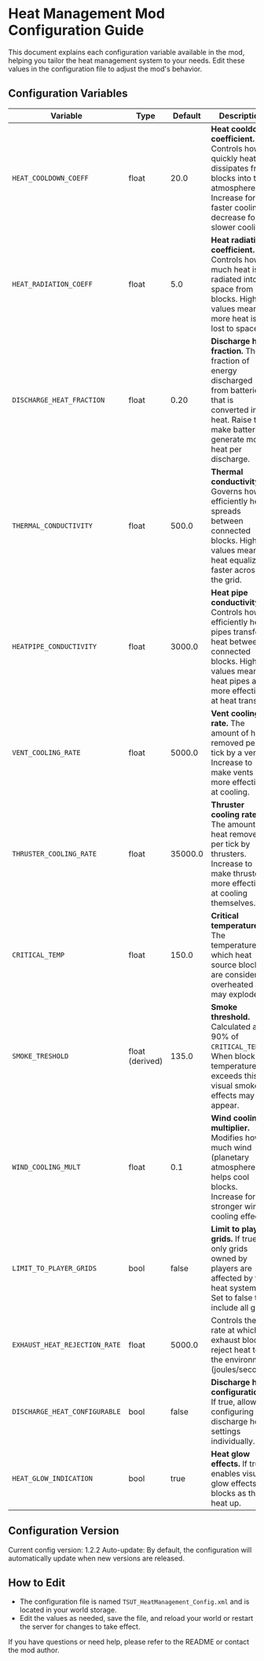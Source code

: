 # Heat Management Mod Configuration Guide

This document explains each configuration variable available in the mod, helping you tailor the heat management system to your needs. Edit these values in the configuration file to adjust the mod's behavior.

## Configuration Variables

| Variable | Type | Default | Description |
|----------|------|---------|-------------|
| `HEAT_COOLDOWN_COEFF` | float | 20.0 | **Heat cooldown coefficient.** Controls how quickly heat dissipates from blocks into the atmosphere. Increase for faster cooling, decrease for slower cooling. |
| `HEAT_RADIATION_COEFF` | float | 5.0 | **Heat radiation coefficient.** Controls how much heat is radiated into space from blocks. Higher values mean more heat is lost to space. |
| `DISCHARGE_HEAT_FRACTION` | float | 0.20 | **Discharge heat fraction.** The fraction of energy discharged from batteries that is converted into heat. Raise to make batteries generate more heat per discharge. |
| `THERMAL_CONDUCTIVITY` | float | 500.0 | **Thermal conductivity.** Governs how efficiently heat spreads between connected blocks. Higher values mean heat equalizes faster across the grid. |
| `HEATPIPE_CONDUCTIVITY` | float | 3000.0 | **Heat pipe conductivity.** Controls how efficiently heat pipes transfer heat between connected blocks. Higher values mean heat pipes are more effective at heat transfer. |
| `VENT_COOLING_RATE` | float | 5000.0 | **Vent cooling rate.** The amount of heat removed per tick by a vent. Increase to make vents more effective at cooling. |
| `THRUSTER_COOLING_RATE` | float | 35000.0 | **Thruster cooling rate.** The amount of heat removed per tick by thrusters. Increase to make thrusters more effective at cooling themselves. |
| `CRITICAL_TEMP` | float | 150.0 | **Critical temperature.** The temperature at which heat source blocks are considered overheated and may explode. |
| `SMOKE_TRESHOLD` | float (derived) | 135.0 | **Smoke threshold.** Calculated as 90% of `CRITICAL_TEMP`. When block temperature exceeds this, visual smoke effects may appear. |
| `WIND_COOLING_MULT` | float | 0.1 | **Wind cooling multiplier.** Modifies how much wind (planetary atmosphere) helps cool blocks. Increase for stronger wind cooling effects. |
| `LIMIT_TO_PLAYER_GRIDS` | bool | false | **Limit to player grids.** If true, only grids owned by players are affected by the heat system. Set to false to include all grids. |
| `EXHAUST_HEAT_REJECTION_RATE` | float | 5000.0 | Controls the rate at which exhaust blocks reject heat to the environment (joules/second). |
| `DISCHARGE_HEAT_CONFIGURABLE` | bool | false | **Discharge heat configuration.** If true, allows configuring discharge heat settings individually. |
| `HEAT_GLOW_INDICATION` | bool | true | **Heat glow effects.** If true, enables visual glow effects on blocks as they heat up. |


## Configuration Version
Current config version: 1.2.2
Auto-update: By default, the configuration will automatically update when new versions are released.

## How to Edit
- The configuration file is named `TSUT_HeatManagement_Config.xml` and is located in your world storage.
- Edit the values as needed, save the file, and reload your world or restart the server for changes to take effect.

If you have questions or need help, please refer to the README or contact the mod author. 